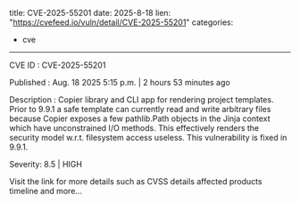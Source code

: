  
title: CVE-2025-55201
date: 2025-8-18
lien: "https://cvefeed.io/vuln/detail/CVE-2025-55201"
categories:
  - cve
---

CVE ID : CVE-2025-55201

Published :  Aug. 18
2025
5:15 p.m. | 2 hours
53 minutes ago

Description : Copier library and CLI app for rendering project templates. Prior to 9.9.1
a safe template can currently read and write arbitrary files because Copier exposes a few pathlib.Path objects in the Jinja context which have unconstrained I/O methods. This effectively renders the security model w.r.t. filesystem access useless. This vulnerability is fixed in 9.9.1.

Severity: 8.5 | HIGH

Visit the link for more details
such as CVSS details
affected products
timeline
and more...
